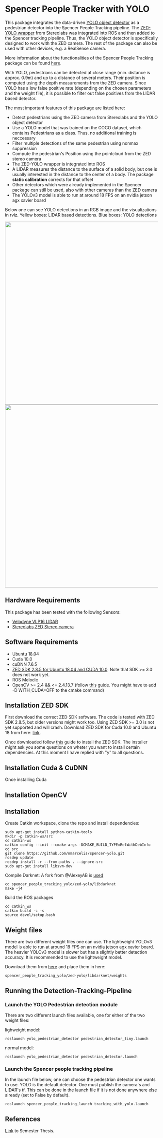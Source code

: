 # Spencer People Tracker with YOLO
This package integrates the data-driven [YOLO object detector](https://pjreddie.com/darknet/yolo/) as a pedestrian detector into the Spencer People Tracking pipeline. The [ZED-YOLO wrapper](https://github.com/stereolabs/zed-yolo) from Stereolabs was integrated into ROS and then added to the Spencer tracking pipeline. Thus, the YOLO  object detector is specifically designed to work with the ZED camera. The rest of the package can also be used with other devices, e.g. a RealSense camera. 

More information about the functionalities of the Spencer People Tracking package can be found [here](spencer_people_tracking/README.md). 

With YOLO, pedestrians can be detected at close range (min. distance is approx. 0.9m) and up to a distance of several meters. Their position is computed using the depth measurements from the ZED camera. Since YOLO has a low false positive rate (depending on the chosen parameters and the weight file), it is possible to filter out false positives from the LIDAR based detector. 

The most important features of this package are listed here:
- Detect pedestrians using the ZED camera from Stereolabs and the YOLO object detector
- Use a YOLO model that was trained on the COCO dataset, which contains Pedestrians as a class. Thus, no additional training is neccessary
- Filter multiple detections of the same pedestrian using nonmax suppression
- Compute the pedestrian's Position using the pointcloud from the ZED stereo camera
- The ZED-YOLO wrapper is integrated into ROS 
- A LIDAR measures the distance to the surface of a solid body, but one is usually interested in the distance to the center of a body. The package **static calibration** corrects for that offset
- Other detectors which were already implemented in the Spencer package can still be used, also with other cameras than the ZED camera
- The YOLOv3 model is able to run at around 18 FPS on an nvidia jetson agx xavier board


Below one can see YOLO detections in an RGB image and the visualizations in rviz. Yellow boxes: LIDAR based detections. Blue boxes: YOLO detections

<p align='center' >
<a align='center' href="https://youtu.be/Abm3NSPFdbk" target="_blank">
<img src="images/tracking_5_persons_img.jpg" width="600"></img>
</a>

<a align='center'>
<img src="images/tracking_5_persons_sim.jpg" width="600"></img>
</a>
</p>


## Hardware Requirements
This package has been tested with the following Sensors:
- [Velodyne VLP16 LIDAR](https://velodynelidar.com/vlp-16.html)
- [Stereolabs ZED Stereo camera](https://www.stereolabs.com/zed/)

## Software Requirements
- Ubuntu 18.04
- Cuda 10.0
- cuDNN 7.6.5
- [ZED SDK 2.8.5 for Ubuntu 18.04 and CUDA 10.0](https://www.stereolabs.com/developers/release/#sdkdownloads_anchor). Note that SDK >= 3.0 does not work yet.
- ROS Melodic
- OpenCV >= 2.4 && <= 2.4.13.7 (follow [this](https://gist.github.com/sedovolosiy/6711123a9e5a73a6ce519e80338d0067) guide. You might have to add -D WITH_CUDA=OFF to the cmake command)

## Installation ZED SDK
First download the correct ZED SDK software. The code is tested with ZED SDK 2.8.5, but older versions might work too. Using ZED SDK >= 3.0 is not yet supported and will crash. Download ZED SDK for Cuda 10.0 and Ubuntu 18 from here: [link](https://www.stereolabs.com/developers/release/2.8/).

Once downloaded follow [this](https://www.stereolabs.com/docs/installation/linux/) guide to install the ZED SDK. The installer might ask you some questions on wheter you want to install certain dependencies. At this moment I have replied with "y" to all questions.
## Installation Cuda & CuDNN
Once installing Cuda


## Installation OpenCV





## Installation
Create Catkin workspace, clone the repo and install dependencies:

    sudo apt-get install python-catkin-tools
    mkdir -p catkin-ws/src
    cd catkin-ws
    catkin config --init --cmake-args -DCMAKE_BUILD_TYPE=RelWithDebInfo
    cd src
    git clone https://github.com/nmarcelis/spencer-yolo.git
    rosdep update
    rosdep install -r --from-paths . --ignore-src
    sudo apt-get install libsvm-dev

Compile Darknet: A fork from @AlexeyAB is [used](https://github.com/AlexeyAB/darknet)

    cd spencer_people_tracking_yolo/zed-yolo/libdarknet
    make -j4

Build the ROS packages

    cd catkin_ws
    catkin build -c -s
    source devel/setup.bash


## Weight files
There are two different weight files one can use. The lightweight YOLOv3 model is able to run at around 18 FPS on an nvidia jetson agx xavier board. The heavier YOLOv3 model is slower but has a slightly better detection accuracy. It is recommended to use the lightweight model. 

Download them from [here](https://pjreddie.com/darknet/yolo/)
and place them in here:

    spencer_people_tracking_yolo/zed-yolo/libdarknet/weights


## Running the Detection-Tracking-Pipeline 

### Launch the YOLO Pedestrian detection module
There are two different launch files available, one for either of the two weight files:

lighweight model:
    
    roslaunch yolo_pedestrian_detector pedestrian_detector_tiny.launch

normal model:

    roslaunch yolo_pedestrian_detector pedestrian_detector.launch

### Launch the Spencer people tracking pipeline
In the launch file below, one can choose the pedestrian detector one wants to use. YOLO is the default detector.
One must publish the camera's and LIDAR's tf. This can be done in the launch file if it is not done anywhere else already (set to False by default). 

    roslaunch spencer_people_tracking_launch tracking_with_yolo.launch


## References
[Link](https://drive.google.com/file/d/17gYQlm1KNR1uVZGOEhCawVPUrMDU37_R/view?usp=sharing) to Semester Thesis.
